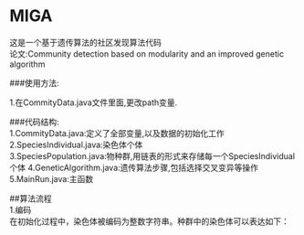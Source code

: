 # MIGA
这是一个基于遗传算法的社区发现算法代码  
论文:Community detection based on modularity and an improved
   genetic algorithm  

###使用方法:  

1.在CommityData.java文件里面,更改path变量.

###代码结构:  
1.CommityData.java:定义了全部变量,以及数据的初始化工作    
2.SpeciesIndividual.java:染色体个体  
3.SpeciesPopulation.java:物种群,用链表的形式来存储每一个SpeciesIndividual个体
4.GeneticAlgorithm.java:遗传算法步骤,包括选择交叉变异等操作  
5.MainRun.java:主函数

##算法流程  
1.编码  
在初始化过程中，染色体被编码为整数字符串。种群中的染色体可以表达如下：

